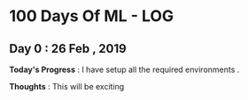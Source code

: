 # 100 Days Of ML - LOG
## Day 0 : 26 Feb , 2019
**Today's Progress** : I have setup all the required environments .

**Thoughts** : This will be exciting
